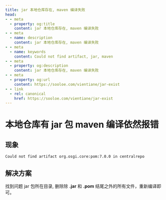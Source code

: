 ```yaml
---
title: jar 本地仓库存在, maven 编译失败 
head:
- - meta
  - property: og:title
    content: jar 本地仓库存在, maven 编译失败 
- - meta
  - name: description
    content: jar 本地仓库存在, maven 编译失败 
- - meta
  - name: keywords
    content: Could not find artifact, jar, maven
- - meta
  - property: og:description
    content: jar 本地仓库存在, maven 编译失败 
- - meta
  - property: og:url
    content: https://sooloe.com/vientiane/jar-exist
- - link
  - rel: canonical
    href: https://sooloe.com/vientiane/jar-exist
---
```



# 本地仓库有 **jar** 包 **maven** 编译依然报错

## 现象

```shell
Could not find artifact org.osgi.core:pom:7.0.0 in centralrepo
```

## 解决方案

找到问题 jar 包所在目录, 删除除 **.jar** 和 **.pom** 结尾之外的所有文件，重新编译即可。
    

